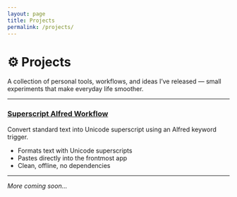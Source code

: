 ```yaml
---
layout: page
title: Projects
permalink: /projects/
---
```


# ⚙️ Projects

A collection of personal tools, workflows, and ideas I’ve released — small experiments that make everyday life smoother.

---

### [Superscript Alfred Workflow](https://github.com/jason-vanderburg/Superscript)
Convert standard text into Unicode superscript using an Alfred keyword trigger.

- Formats text with Unicode superscripts
- Pastes directly into the frontmost app
- Clean, offline, no dependencies

---

*More coming soon…*
